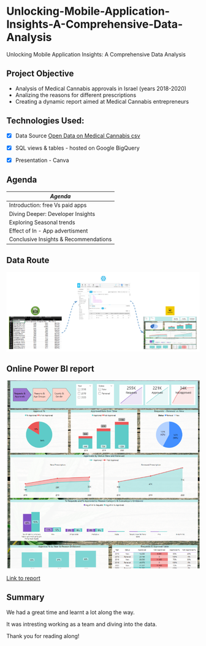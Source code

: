 # Unlocking-Mobile-Application-Insights-A-Comprehensive-Data-Analysis
Unlocking Mobile Application Insights: A Comprehensive Data Analysis


## Project Objective
- Analysis of Medical Cannabis approvals in Israel (years 2018-2020)
- Analizing the reasons for different prescriptions
- Creating a dynamic report aimed at Medical Cannabis entrepreneurs


## Technologies Used:
- [x] Data Source [Open Data on Medical Cannabis csv](https://www.meida.org.il/?p=11491)
- [x] SQL views & tables - hosted on Google BigQuery
- [x] Presentation - Canva



## Agenda

| *Agenda* | 
| ----------- | 
| Introduction: free Vs paid apps | 
| Diving Deeper: Developer Insights |
| Exploring Seasonal trends |
| Effect of In - App advertisment | 
| Conclusive Insights & Recommendations | 


## Data Route
![Data Route](https://github.com/elijellyeli/medical-cannabis-analysis/blob/main/src/data%20route.png)

## Online Power BI report

![Report](https://github.com/elijellyeli/medical-cannabis-analysis/blob/main/src/power%20bi%20report.png)

[Link to report]([https://www.canva.com/design/DAFvJ8mcLhE/cW0oEdEa-5-LOEFQVS_Yvg/view?utm_content=DAFvJ8mcLhE&utm_campaign=designshare&utm_medium=link&utm_source=publishsharelink](https://www.canva.com/design/DAFvJ8mcLhE/cW0oEdEa-5-LOEFQVS_Yvg/view?utm_content=DAFvJ8mcLhE&utm_campaign=designshare&utm_medium=link&utm_source=publishsharelink)https://www.canva.com/design/DAFvJ8mcLhE/cW0oEdEa-5-LOEFQVS_Yvg/view?utm_content=DAFvJ8mcLhE&utm_campaign=designshare&utm_medium=link&utm_source=publishsharelink)
## Summary

We had a great time and learnt a lot along the way.

It was intresting working as a team and diving into the data.

Thank you for reading along!

